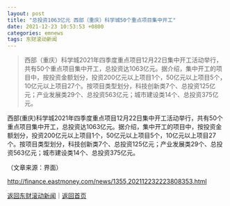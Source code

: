 ```yaml
---
layout: post
title: "总投资1063亿元 西部（重庆）科学城50个重点项目集中开工"
date: 2021-12-23 10:53:53 +0800
categories: emnews
tags: 东财滚动新闻
---
```

> 西部（重庆）科学城2021年四季度重点项目12月22日集中开工活动举行，共有50个重点项目集中开工，总投资达1063亿元。据介绍，集中开工的项目中，按投资金额划分，投资200亿元以上项目1个，50亿元以上项目5个，10亿元以上项目27个。按项目类型划分，科技创新类7个、总投资125亿元；产业发展类29个、总投资563亿元；城市建设类14个、总投资375亿元。

<p>西部(重庆)科学城2021年四季度重点项目12月22日集中开工活动举行，共有50个重点项目集中开工，总投资达1063亿元。据介绍，集中开工的项目中，按投资金额划分，投资200亿元以上项目1个，50亿元以上项目5个，10亿元以上项目27个。按项目类型划分，科技创新类7个、总投资125亿元；产业发展类29个、总投资563亿元；城市建设类14个、总投资375亿元。</p><p class="em_media">（文章来源：界面）</p>

<http://finance.eastmoney.com/news/1355,202112232223808353.html>

[返回东财滚动新闻](//finews.withounder.com/emnews/)｜[返回首页](//finews.withounder.com/)